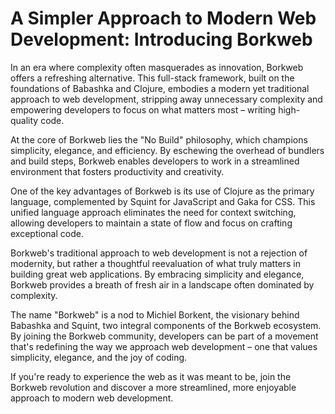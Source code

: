 # A Simpler Approach to Modern Web Development: Introducing Borkweb
In an era where complexity often masquerades as innovation, Borkweb offers a refreshing alternative. This full-stack framework, built on the foundations of Babashka and Clojure, embodies a modern yet traditional approach to web development, stripping away unnecessary complexity and empowering developers to focus on what matters most – writing high-quality code.

At the core of Borkweb lies the "No Build" philosophy, which champions simplicity, elegance, and efficiency. By eschewing the overhead of bundlers and build steps, Borkweb enables developers to work in a streamlined environment that fosters productivity and creativity.

One of the key advantages of Borkweb is its use of Clojure as the primary language, complemented by Squint for JavaScript and Gaka for CSS. This unified language approach eliminates the need for context switching, allowing developers to maintain a state of flow and focus on crafting exceptional code.

Borkweb's traditional approach to web development is not a rejection of modernity, but rather a thoughtful reevaluation of what truly matters in building great web applications. By embracing simplicity and elegance, Borkweb provides a breath of fresh air in a landscape often dominated by complexity.

The name "Borkweb" is a nod to Michiel Borkent, the visionary behind Babashka and Squint, two integral components of the Borkweb ecosystem. By joining the Borkweb community, developers can be part of a movement that's redefining the way we approach web development – one that values simplicity, elegance, and the joy of coding.

If you're ready to experience the web as it was meant to be, join the Borkweb revolution and discover a more streamlined, more enjoyable approach to modern web development.
